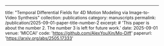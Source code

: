 ---
title: "Temporal Differential Fields for 4D Motion Modeling via Image-to-Video Synthesis"
collection: publications
category: manuscripts
permalink: /publication/2025-09-01-paper-title-number-2
excerpt: # 'This paper is about the number 2. The number 3 is left for future work.'
date: 2025-09-01
venue: 'MICCAI'
code: 'https://github.com/AlexYouXin/Mo-Diff'
paperurl: 'https://arxiv.org/abs/2505.17333'

